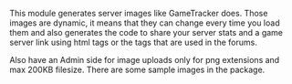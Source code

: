 This module generates server images like GameTracker does. Those images are dynamic, it means that they can change every time you load them
and also generates the code to share your server stats and a game server link using html tags or the tags that are used in the forums.

Also have an Admin side for image uploads only for png extensions and max 200KB filesize.
There are some sample images in the package.
